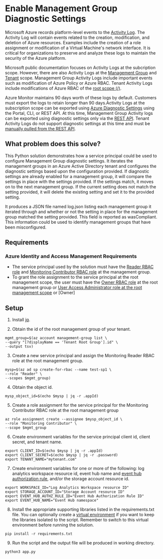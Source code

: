# Enable Management Group Diagnostic Settings
Microsoft Azure records platform-level events to the [Activity Log](https://docs.microsoft.com/en-us/azure/azure-monitor/essentials/activity-log). The Activity Log will contain events related to the creation, modification, and deletion of Azure resources. Examples include the creation of a role assignment or modification of a Virtual Machine's network interface. It is critical for organizations to preserve and analyze these logs to maintain the security of the Azure platform.

Microsoft public documentation focuses on Activity Logs at the subcription scope. However, there are also Activity Logs at the [Management Group](https://journeyofthegeek.com/2019/10/17/capturing-azure-management-group-activity-logs-using-azure-automation-part-1/) and [Tenant](https://docs.microsoft.com/en-us/rest/api/monitor/tenant-activity-logs) scope. Management Group Activity Logs include important events such as modification of Azure Policy or Azure RBAC. Tenant Activity Logs include modifications of Azure RBAC of the [root scope (/)](https://docs.microsoft.com/en-us/azure/role-based-access-control/elevate-access-global-admin).

Azure Monitor maintains 90 days worth of these logs by default. Customers must export the logs to retain longer than 90 days.Activity Logs at the subscription scope can be exported using [Azure Diagnostic Settings](https://docs.microsoft.com/en-us/azure/azure-monitor/essentials/diagnostic-settings?tabs=CMD) using the Portal, CLI, or REST API. At this time, Management Group Activity logs can be exported using diagnostic settings only via the [REST API](https://docs.microsoft.com/en-us/rest/api/monitor/management-group-diagnostic-settings/create-or-update). Tenant Activity Logs do not support diagnostic settings at this time and must be [manually pulled from the REST API](https://github.com/mattfeltonma/azure-tenant-activity-logs).

## What problem does this solve?
This Python solution demonstrates how a service principal could be used to configure Management Group diagnostic settings. It iterates the management groups in an Azure Active Directory tenant and configures the diagnostic settings based upon the configuration provided. If diagnostic settings are already enabled for a management group, it will compare the settings in place with the settings provided. If the settings match, it moves on to the next management group. If the current setting does not match the setting provided, it will delete the existing setting and set it to the provided setting.

It produces a JSON file named log.json listing each management group it iterated through and whether or not the setting in place for the management group matched the setting provided. This field is reported as wasCompliant. This information could be used to identify management groups that have been misconfigured.

## Requirements
### Azure Identity and Access Management Requirements
* The service principal used by the solution must have the [Reader RBAC role](https://docs.microsoft.com/en-us/azure/role-based-access-control/built-in-roles#reader) and [Monitoring Contributor RBAC role](https://docs.microsoft.com/en-us/azure/role-based-access-control/built-in-roles#monitoring-contributor) at the management group.
* To grant the role assignment to the service principal at the root management scope, the user must have the [Owner RBAC role](https://docs.microsoft.com/en-us/azure/role-based-access-control/built-in-roles#owner) at the root management group or [User Access Administrator role at the root management scope](https://docs.microsoft.com/en-us/azure/role-based-access-control/elevate-access-global-admin) or [Owner]


## Setup
1. Install [jq](https://stedolan.github.io/jq/download/).

2. Obtain the id of the root management group of your tenant.

```
mgmt_group=$(az account management-group list \
--query "[?displayName == 'Tenant Root Group'].id" \
--output tsv)
```

3. Create a new service principal and assign the Monitoring Reader RBAC role at the root management group.
```
mysp=$(az ad sp create-for-rbac --name test-sp1 \
--role "Reader" \
--scopes $mgmt_group)
```

4. Obtain the object id.
```
mysp_object_id=$(echo $mysp | jq -r .appId)
```

5. Create a role assignment for the service principal for the Monitoring Contributor RBAC role at the root management group
```
az role assignment create --assignee $mysp_object_id \
--role "Monitoring Contributor" \
--scope $mgmt_group
```

6. Create environment variables for the service principal client id, client secret, and tenant name.
```
export CLIENT_ID=$(echo $mysp | jq -r .appId)
export CLIENT_SECRET=$(echo $mysp | jq -r .password)
export TENANT_NAME="mytenant.com"
```

7. Create environment variables for one or more of the following: log analytics workspace resource id, event hub name and [event hub authorization rule](https://docs.microsoft.com/en-us/cli/azure/eventhubs/eventhub/authorization-rule?view=azure-cli-latest), and/or the storage account resource id.
```
export WORKSPACE_ID="Log Analytics Workspace resource ID"
export STORAGE_ACCOUNT_ID="Storage Account resource ID"
export EVENT_HUB_AUTHZ_RULE_ID="Event Hub Authorization Rule ID"
export EVENT_HUB_NAME="Event Hub namespace"
```

8. Install the appropriate supporting libraries listed in the requirements.txt file. You can optionally create a [virtual environment](https://uoa-eresearch.github.io/eresearch-cookbook/recipe/2014/11/26/python-virtual-env/) if you want to keep the libraries isolated to the script. Remember to switch to this virtual environment before running the solution.
```
pip install -r requirements.txt
```

9. Run the script and the output file will be produced in working directory.
```
python3 app.py
```


